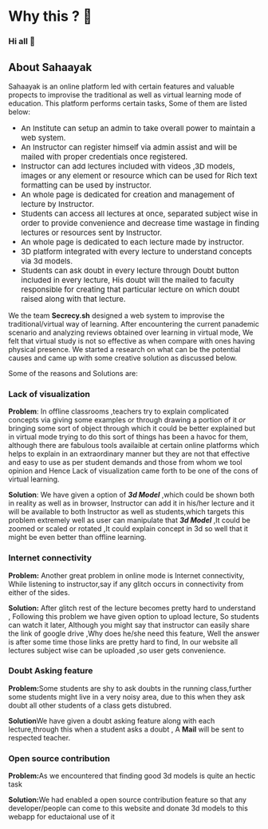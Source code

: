 <link rel="stylesheet" href="css/about.css">
<div class="reason container">
    <h1 class="text-center text-capitalize display-3">Why this ? &#129300;</h1>
   <h3 class="mt-3"> Hi all &#128075;</h3>
   <h2>About Sahaayak</h2>
   <p>Sahaayak is an online platform led with certain features and valuable propects to improvise
      the traditional as well as virtual learning mode of education. This platform performs certain tasks, Some of them are listed below:
      <ul style="font-size:15px;">
          <li>
                An Institute can setup an admin to take overall power to maintain a web system.
          </li>
          <li>
              An Instructor can register himself via admin assist and will be mailed with proper credentials once registered.
          </li>
          <li>
              Instructor can add lectures included with videos ,3D models, images or any element or resource which can be used for Rich text formatting can be used by instructor.
          </li>
          <li>
              An whole page is dedicated for creation and management of lecture by Instructor.
          </li>
          <li>
              Students can access all lectures at once, separated subject wise in order to provide convenience and decrease time wastage in finding lectures or resources sent by Instructor.
          </li>
          <li>
              An whole page is dedicated to each lecture made by instructor.
          </li>
          <li>
              3D platform integrated with every lecture to understand concepts via 3d models.
          </li>
          <li>
              Students can ask doubt in every lecture through Doubt button included in every lecture, His doubt will the mailed to faculty responsible for creating that particular lecture on which doubt raised along with that lecture.
          </li>
      </ul> 
   </p>
   <p>
   We the team <strong>Secrecy.sh</strong> designed a web system to improvise the traditional/virtual way of learning. After encountering the current panademic scenario and analyzing reviews obtained over learning in virtual mode, We felt that virtual study is not so effective as
   when compare with ones having physical presence. We started a research on what can be the potential causes and came up with some creative solution as discussed below.<br />
  </p>
   <p>Some of the reasons and Solutions are: </p>
    <div>
    <h3>Lack of visualization</h3>
    <p><strong>Problem</strong>: In offline classrooms ,teachers try to explain complicated concepts via giving some examples or through
         drawing a portion of it <i>or</i> bringing some sort of object through which it could be better explained but in virtual mode trying
          to do this sort of things has been a havoc for them, although there are fabulous tools availaible at certain online platforms
           which helps to explain in an extraordinary manner but they are not that effective and easy to use as per student demands and 
           those from whom we tool opinion and Hence Lack of visualization came forth to be one of the cons of virtual learning.</p>
    <p><strong>Solution</strong>: We have given a option of <strong> <i>3d Model</i></strong> ,which could be shown both in reality as well as in browser, Instructor can add it in his/her lecture and it will be available to both Instructor as well as students,which targets this problem extremely well as user can manipulate that  <strong> <i>3d Model</i></strong>  ,It could be zoomed or scaled or rotated ,It could explain concept in 3d so well that it might be even better than offline learning.</p>
    </div>
    <div> 
    <h3>Internet connectivity </h3>
    <p><strong>Problem:</strong> Another great problem in online mode is Internet connectivity, While listening to instructor,say if any glitch occurs in connectivity from either of the sides.</p>
    <p><strong>Solution:</strong> After glitch rest of the lecture becomes pretty hard to understand , Following this problem we have given option to upload lecture, So students can watch it later, Although you might say that instructor can easily share the link of google drive ,Why does he/she need this feature, Well the answer is after some time those links are pretty hard to find, In our website all lectures subject wise can be uploaded ,so user gets convenience.</p>
    </div>
    <div >
        <h3>Doubt Asking feature</h3>
        <p><strong>Problem:</strong>Some students are shy to ask doubts in the running class,further some students might live in a very noisy area, due to this when they ask doubt all other students of a class gets distubred.</p>
        <p><strong>Solution</strong>We have given a doubt asking feature along with each lecture,through this when a student asks a doubt , A <strong>Mail</strong> will be sent to respected teacher.</p>
    </div>
    <div>
     <h3>Open source contribution</h3>
     <p><strong>Problem:</strong>As we encountered that finding good 3d models is quite an hectic task</p>
     <p><strong>Solution:</strong>We had enabled a open source contribution feature so that any developer/people can come to this website and donate 3d models to this webapp for eductaional use of it </p>
    </div>
</div>
</body>
</html>
